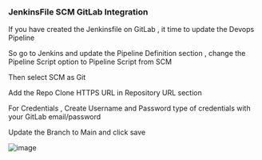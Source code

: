 ### JenkinsFile SCM GitLab Integration


If you have created the Jenkinsfile on GitLab , it time to update the Devops Pipeline

So go to Jenkins and update the Pipeline Definition section , change the Pipeline Script option to Pipeline Script from SCM

Then select SCM as Git

Add the Repo Clone HTTPS URL in Repository URL section

For Credentials , Create Username and Password type of credentials with your GitLab email/password

Update the Branch to Main and click save


![image](https://github.com/user-attachments/assets/1f540e91-f9b4-4c4d-a1eb-3dadc682d9b4)






